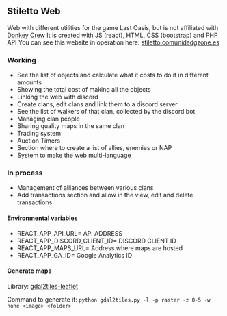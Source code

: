 ## Stiletto Web

Web with different utilities for the game Last Oasis, but is not affiliated with [Donkey Crew](https://www.donkey.team/)
It is created with JS (react), HTML, CSS (bootstrap) and PHP API
You can see this website in operation here: [stiletto.comunidadgzone.es](https://stiletto.comunidadgzone.es/)

### Working

- See the list of objects and calculate what it costs to do it in different amounts
- Showing the total cost of making all the objects
- Linking the web with discord
- Create clans, edit clans and link them to a discord server
- See the list of walkers of that clan, collected by the discord bot
- Managing clan people
- Sharing quality maps in the same clan
- Trading system
- Auction Timers
- Section where to create a list of allies, enemies or NAP
- System to make the web multi-language

### In process

- Management of alliances between various clans
- Add transactions section and allow in the view, edit and delete transactions

#### Environmental variables

- REACT_APP_API_URL= API ADDRESS
- REACT_APP_DISCORD_CLIENT_ID= DISCORD CLIENT ID
- REACT_APP_MAPS_URL= Address where maps are hosted
- REACT_APP_GA_ID= Google Analytics ID

#### Generate maps

Library: [gdal2tiles-leaflet](https://github.com/commenthol/gdal2tiles-leaflet)

Command to generate it:
`python gdal2tiles.py -l -p raster -z 0-5 -w none <image> <folder>`

